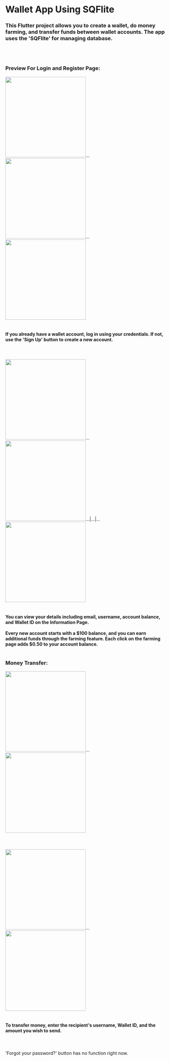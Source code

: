 # Wallet App Using SQFlite

### This Flutter project allows you to create a wallet, do money farming, and transfer funds between wallet accounts. The app uses the 'SQFlite' for managing database.
<br><br>

### Preview For Login and Register Page:

<img src="/assets/GithubImages/1.jpg" width = 250px>...<img src="/assets/GithubImages/2.jpg" width = 250px>...<img src="/assets/GithubImages/3.jpg" width = 250px><br><br>
#### If you already have a wallet account, log in using your credentials. If not, use the 'Sign Up' button to create a new account.<br><br><br>

<img src="/assets/GithubImages/4.jpg" width = 250px>...<img src="/assets/GithubImages/5.gif" width = 250px>...|...|...<img src="/assets/GithubImages/7.jpg" width = 250px><br><br>
#### You can view your details including email, username, account balance, and Wallet ID on the Information Page.<br><br> Every new account starts with a $100 balance, and you can earn additional funds through the farming feature. Each click on the farming page adds $0.50 to your account balance.<br><br>


### Money Transfer:

<img src="/assets/GithubImages/8.jpg" width = 250px>...<img src="/assets/GithubImages/9.jpg" width = 250px>
<br><br><br><br>
<img src="/assets/GithubImages/10.jpg" width = 250px>...<img src="/assets/GithubImages/11.jpg" width = 250px>
<br><br>
#### To transfer money, enter the recipient's username, Wallet ID, and the amount you wish to send.<br><br><br>

'Forgot your password?' button has no function right now.
